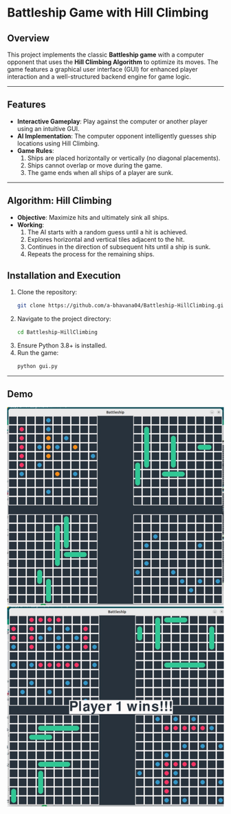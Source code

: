 # Battleship Game with Hill Climbing

## Overview
This project implements the classic **Battleship game** with a computer opponent that uses the **Hill Climbing Algorithm** to optimize its moves. The game features a graphical user interface (GUI) for enhanced player interaction and a well-structured backend engine for game logic.


---

## Features
- **Interactive Gameplay**: Play against the computer or another player using an intuitive GUI.
- **AI Implementation**: The computer opponent intelligently guesses ship locations using Hill Climbing.
- **Game Rules**:
  1. Ships are placed horizontally or vertically (no diagonal placements).
  2. Ships cannot overlap or move during the game.
  3. The game ends when all ships of a player are sunk.

---

## Algorithm: Hill Climbing
- **Objective**: Maximize hits and ultimately sink all ships.
- **Working**:
  1. The AI starts with a random guess until a hit is achieved.
  2. Explores horizontal and vertical tiles adjacent to the hit.
  3. Continues in the direction of subsequent hits until a ship is sunk.
  4. Repeats the process for the remaining ships.


## Installation and Execution
1. Clone the repository:
   ```bash
   git clone https://github.com/a-bhavana04/Battleship-HillClimbing.git
   ```
2. Navigate to the project directory:
   ```bash
   cd Battleship-HillClimbing
   ```
3. Ensure Python 3.8+ is installed.
4. Run the game:
   ```bash
   python gui.py
   ```
---
## Demo
![Board View](images/board_views.png)
![Demo](images/demo.png)

